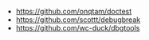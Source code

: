 - https://github.com/onqtam/doctest 
- https://github.com/scottt/debugbreak 
- https://github.com/wc-duck/dbgtools 